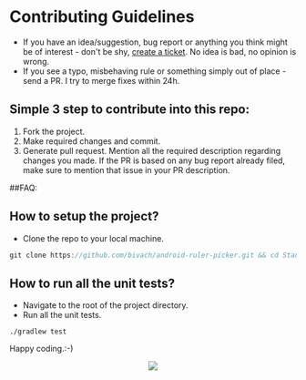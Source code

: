 # Contributing Guidelines

- If you have an idea/suggestion, bug report or anything you think might be of interest - don't be shy, 
[create a ticket](https://github.com/bivach/android-ruler-picker/issues/new). No idea is bad, no opinion is wrong.
- If you see a typo, misbehaving rule or something simply out of place - send a PR. I try to merge fixes within 24h.

## Simple 3 step to contribute into this repo:
1. Fork the project. 
2. Make required changes and commit. 
3. Generate pull request. Mention all the required description regarding changes you made. If the PR is based on any bug report already filed, make sure to mention that issue in your PR description.

##FAQ:
## How to setup the project?
- Clone the repo to your local machine.
```groovy
git clone https://github.com/bivach/android-ruler-picker.git && cd Stand-Up
```

## How to run all the unit tests?
- Navigate to the root of the project directory.
- Run all the unit tests.

```
./gradlew test
```

Happy coding.:-)

<div align="center">
<img src="https://cloud.githubusercontent.com/assets/370176/26526332/03bb8ac2-432c-11e7-89aa-da3cd1c0e9cb.png">
</div>
